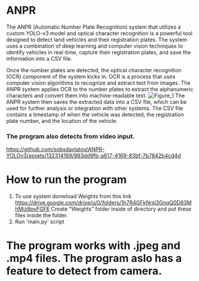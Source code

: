 # ANPR
The ANPR (Automatic Number Plate Recognition) system that utilizes a custom YOLO-v3 model and optical character recognition is a powerful tool designed to detect land vehicles and their registration plates. The system uses a combination of deep learning and computer vision techniques to identify vehicles in real-time, capture their registration plates, and save the information into a CSV file.

Once the number plates are detected, the optical character recognition (OCR) component of the system kicks in. OCR is a process that uses computer vision algorithms to recognize and extract text from images. The ANPR system applies OCR to the number plates to extract the alphanumeric characters and convert them into machine-readable text.
![Figure_1](https://github.com/sobsdavlatov/ANPR-YOLOv3/assets/132314169/21736c46-12e5-4377-96d8-77b77e1cc9d3)
The ANPR system then saves the extracted data into a CSV file, which can be used for further analysis or integration with other systems. The CSV file contains a timestamp of when the vehicle was detected, the registration plate number, and the location of the vehicle.
### The program also detects from video input.
https://github.com/sobsdavlatov/ANPR-YOLOv3/assets/132314169/983dd9fb-a617-4169-83bf-7b7842b4cd4d

# How to run the program
1. To use system donwload Weights from this link https://drive.google.com/drive/u/0/folders/1h7R4GFkNrsl3GnqQ0D83MhMiz8pvFGFE Create "Weights" folder inside of directory and put these files inside the folder. 
2. Run 'main.py' script
# The program works with .jpeg and .mp4 files. The program aslo has a feature to detect from camera. 

